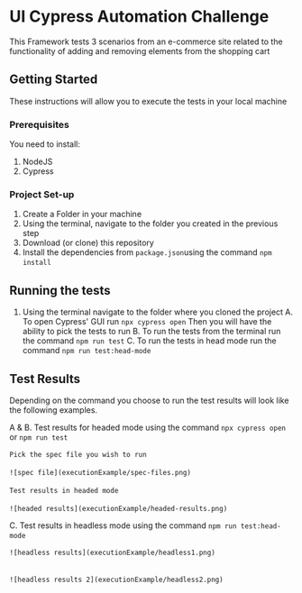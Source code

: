 # UI Cypress Automation Challenge

This Framework tests 3 scenarios from an e-commerce site related to the functionality of adding and removing elements from the shopping cart

## Getting Started

These instructions will allow you to execute the tests in your local machine

### Prerequisites

You need to install: 
1. NodeJS
2. Cypress


### Project Set-up

1. Create a Folder in your machine
2. Using the terminal, navigate to the folder you created in the previous step
3. Download (or clone) this repository
3. Install the dependencies from `package.json`using the command `npm install`

## Running the tests

1. Using the terminal navigate to the folder where you cloned the project
   A. To open Cypress' GUI run `npx cypress open` Then you will have the ability to pick the tests to run
   B. To run the tests from the terminal run the command `npm run test`
   C. To run the tests in head mode run the command `npm run test:head-mode`

## Test Results

Depending on the command you choose to run the test results will look like the following examples.

A & B. Test results for headed mode using the command `npx cypress open` or  `npm run test`

    Pick the spec file you wish to run

    ![spec file](executionExample/spec-files.png)

    Test results in headed mode

    ![headed results](executionExample/headed-results.png)

C. Test results in headless mode using the command `npm run test:head-mode`

    ![headless results](executionExample/headless1.png)


    ![headless results 2](executionExample/headless2.png)




